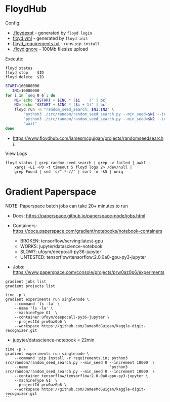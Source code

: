 # FloydHub

Config:
- [.floydexpt](.floydexpt) - generated by `floyd login`  
- [floyd.yml](floyd.yml) - generated by `floyd init`
- [floyd_requirements.txt](floyd_requirements.txt) - runs `pip install`
- [.floydignore](.floydignore) - 100Mb filesize upload

Execute:
```
floyd status
floyd stop    $ID
floyd delete  $ID
```

```bash
START=160000000
   INC=10000000
for i in `seq 0 6`; do
    N1=`echo "$START + $INC * ($i    )" | bc`
    N2=`echo "$START + $INC * ($i + 1)" | bc`
    floyd run -m "random_seed_search: $N1:$N2" \
        "python3 ./src/random/random_seed_search.py --min_seed=$N1 --increment=$INC &" \
        "python3 ./src/random/random_seed_search.py --min_seed=$N2 --increment=$INC &" \
        "wait"       
done
```
- https://www.floydhub.com/jamesmcguigan/projects/randomseedsearch/

View Logs
```
floyd status | grep random_seed_search | grep -v failed | awk1 |      
    xargs -L1 -P0 -t timeout 5 floyd logs 2> /dev/null |      
    grep Found | sed 's/^.*-//' | sort -n -k5 | uniq 
```


# Gradient Paperspace

NOTE: Paperspace batch jobs can take 20+ minutes to run

- Docs: https://paperspace.github.io/paperspace-node/jobs.html
- Containers: https://docs.paperspace.com/gradient/notebooks/notebook-containers
    - BROKEN: tensorflow/serving:latest-gpu
    - WORKS:  jupyter/datascience-notebook
    - SLOW?:  ufoym/deepo:all-py36-jupyter 
    - UNTESTED: tensorflow/tensorflow:2.0.0a0-gpu-py3-jupyter
 
- Jobs: https://www.paperspace.com/console/projects/prw0az0p6/experiments
```
gradient jobs list
gradient projects list
```


```
time -p \
gradient experiments run singlenode \
    --command 'ls -la' \
    --name 'ls -la' \
    --machineType G1  \
    --container ufoym/deepo:all-py36-jupyter \
    --projectId prw0az0p6 \
    --workspace https://github.com/JamesMcGuigan/kaggle-digit-recognizer.git
```
- jupyter/datascience-notebook = 22min


````
time -p \
gradient experiments run singlenode \
    --command 'pip install -r requirements.in; python3 src/random/random_seed_search.py --min_seed 0 --increment 10000' \
    --name                                    'python3 src/random/random_seed_search.py --min_seed 0 --increment 10000' \
    --container tensorflow/tensorflow:2.0.0a0-gpu-py3-jupyter \
    --machineType G1  \
    --projectId prw0az0p6 \
    --workspace https://github.com/JamesMcGuigan/kaggle-digit-recognizer.git
```

